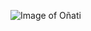![Image of Oñati](https://static3.diariovasco.com/www/multimedia/202003/17/media/cortadas/53894553--624x406.jpg)
